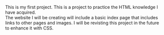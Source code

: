 This is my first project.
This is a project to practice the HTML knowledge I have acquired.  
The website I will be creating will include a basic index page that includes links to other pages and images.
I will be revisting this project in the future to enhance it with CSS.
